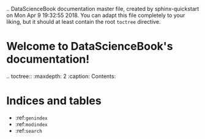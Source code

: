 .. DataScienceBook documentation master file, created by
   sphinx-quickstart on Mon Apr  9 19:32:55 2018.
   You can adapt this file completely to your liking, but it should at least
   contain the root `toctree` directive.

Welcome to DataScienceBook's documentation!
===========================================

.. toctree::
   :maxdepth: 2
   :caption: Contents:



Indices and tables
==================

* :ref:`genindex`
* :ref:`modindex`
* :ref:`search`
